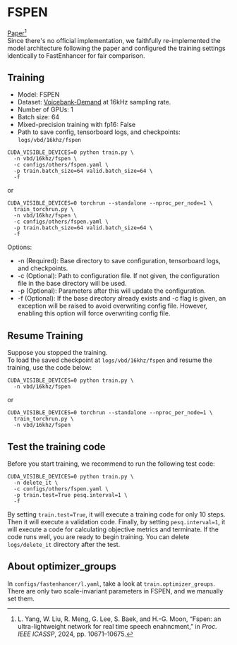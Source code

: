 # FSPEN
[Paper](https://ieeexplore.ieee.org/document/10446016)[^1]  
Since there's no official implementation, we faithfully re-implemented the model architecture following the paper and configured the training settings identically to FastEnhancer for fair comparison.

[^1]: L. Yang, W. Liu, R. Meng, G. Lee, S. Baek, and H.-G. Moon, “Fspen: an ultra-lightweight network for real time speech enahncment,” in *Proc. IEEE ICASSP*, 2024, pp. 10671–10675.  

## Training
- Model: FSPEN
- Dataset: [Voicebank-Demand](../dataset/voicebank-demand.md) at 16kHz sampling rate. 
- Number of GPUs: 1
- Batch size: 64
- Mixed-precision training with fp16: False
- Path to save config, tensorboard logs, and checkpoints: `logs/vbd/16khz/fspen`
<pre><code>CUDA_VISIBLE_DEVICES=0 python train.py \
  -n vbd/16khz/fspen \
  -c configs/others/fspen.yaml \
  -p train.batch_size=64 valid.batch_size=64 \
  -f</code></pre>
or
<pre><code>CUDA_VISIBLE_DEVICES=0 torchrun --standalone --nproc_per_node=1 \
  train_torchrun.py \
  -n vbd/16khz/fspen \
  -c configs/others/fspen.yaml \
  -p train.batch_size=64 valid.batch_size=64 \
  -f</code></pre>

Options:
- -n (Required): Base directory to save configuration, tensorboard logs, and checkpoints.
- -c (Optional): Path to configuration file. If not given, the configuration file in the base directory will be used.
- -p (Optional): Parameters after this will update the configuration.
- -f (Optional): If the base directory already exists and -c flag is given, an exception will be raised to avoid overwriting config file. However, enabling this option will force overwriting config file.

## Resume Training
Suppose you stopped the training.  
To load the saved checkpoint at `logs/vbd/16khz/fspen` and resume the training, use the code below:
<pre><code>CUDA_VISIBLE_DEVICES=0 python train.py \
  -n vbd/16khz/fspen</code></pre>
or
<pre><code>CUDA_VISIBLE_DEVICES=0 torchrun --standalone --nproc_per_node=1 \
  train_torchrun.py \
  -n vbd/16khz/fspen</code></pre>

## Test the training code
Before you start training, we recommend to run the following test code:
<pre><code>CUDA_VISIBLE_DEVICES=0 python train.py \
  -n delete_it \
  -c configs/others/fspen.yaml \
  -p train.test=True pesq.interval=1 \
  -f</code></pre>
By setting `train.test=True`, it will execute a training code for only 10 steps. Then it will execute a validation code. Finally, by setting `pesq.interval=1`, it will execute a code for calculating objective metrics and terminate. If the code runs well, you are ready to begin training. You can delete `logs/delete_it` directory after the test.

## About optimizer_groups
In `configs/fastenhancer/l.yaml`, take a look at `train.optimizer_groups`. There are only two scale-invariant parameters in FSPEN, and we manually set them.
